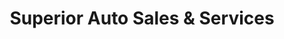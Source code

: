 ---
title: "Superior Auto Sales & Services"
url: /erie/superior-auto-sales-und-services/
shop: Autohaus
---
